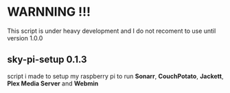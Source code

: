 
# WARNNING !!!
This script is under heavy development and I do not recoment to use until version 1.0.0

## sky-pi-setup 0.1.3
script i made to setup my raspberry pi to run **Sonarr**, **CouchPotato**, **Jackett**, **Plex Media Server** and **Webmin**
